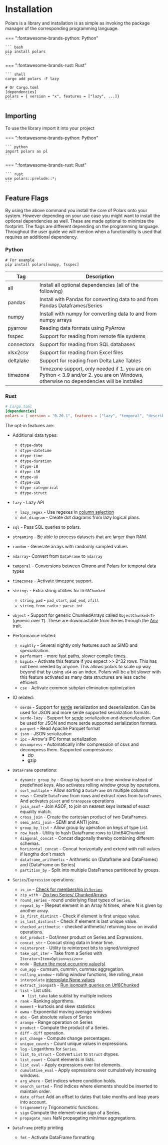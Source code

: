 # Installation

Polars is a library and installation is as simple as invoking the package manager of the corresponding programming language.

=== ":fontawesome-brands-python: Python"

    ``` bash
    pip install polars
    ```

=== ":fontawesome-brands-rust: Rust"

    ``` shell
    cargo add polars -F lazy

    # Or Cargo.toml
    [dependencies]
    polars = { version = "x", features = ["lazy", ...]}
    ```

## Importing

To use the library import it into your project

=== ":fontawesome-brands-python: Python"

    ``` python
    import polars as pl
    ```

=== ":fontawesome-brands-rust: Rust"

    ``` rust
    use polars::prelude::*;
    ```

## Feature Flags

By using the above command you install the core of Polars onto your system. However depending on your use case you might want to install the optional dependencies as well. These are made optional to minimize the footprint. The flags are different depending on the programming language. Throughout the user guide we will mention when a functionality is used that requires an additional dependency.

### Python

```text
# For example
pip install polars[numpy, fsspec]
```

| Tag        | Description                                                                                                                           |
| ---------- | ------------------------------------------------------------------------------------------------------------------------------------- |
| all        | Install all optional dependencies (all of the following)                                                                              |
| pandas     | Install with Pandas for converting data to and from Pandas Dataframes/Series                                                          |
| numpy      | Install with numpy for converting data to and from numpy arrays                                                                       |
| pyarrow    | Reading data formats using PyArrow                                                                                                    |
| fsspec     | Support for reading from remote file systems                                                                                          |
| connectorx | Support for reading from SQL databases                                                                                                |
| xlsx2csv   | Support for reading from Excel files                                                                                                  |
| deltalake  | Support for reading from Delta Lake Tables                                                                                            |
| timezone   | Timezone support, only needed if 1. you are on Python < 3.9 and/or 2. you are on Windows, otherwise no dependencies will be installed |

### Rust

```toml
# Cargo.toml
[dependencies]
polars = { version = "0.26.1", features = ["lazy", "temporal", "describe", "json", "parquet", "dtype-datetime"] }
```

The opt-in features are:

<!-- dprint-ignore-start -->

- Additional data types:
    - `dtype-date`
    - `dtype-datetime`
    - `dtype-time`
    - `dtype-duration`
    - `dtype-i8`
    - `dtype-i16`
    - `dtype-u8`
    - `dtype-u16`
    - `dtype-categorical`
    - `dtype-struct`
- `lazy` - Lazy API
    - `lazy_regex` - Use regexes in [column selection](crate::lazy::dsl::col)
    - `dot_diagram` - Create dot diagrams from lazy logical plans.
- `sql` - Pass SQL queries to polars.
- `streaming` - Be able to process datasets that are larger than RAM.
- `random` - Generate arrays with randomly sampled values
- `ndarray`- Convert from `DataFrame` to `ndarray`
- `temporal` - Conversions between [Chrono](https://docs.rs/chrono/) and Polars for temporal data types
- `timezones` - Activate timezone support.
- `strings` - Extra string utilities for `Utf8Chunked`
    - `string_pad` - `pad_start`, `pad_end`, `zfill`
    - `string_from_radix` - `parse_int`
- `object` - Support for generic ChunkedArrays called `ObjectChunked<T>` (generic over `T`).
  These are downcastable from Series through the [Any](https://doc.rust-lang.org/std/any/index.html) trait.
- Performance related:
    - `nightly` - Several nightly only features such as SIMD and specialization.
    - `performant` - more fast paths, slower compile times.
    - `bigidx` - Activate this feature if you expect >> 2^32 rows. This has not been needed by anyone.
    This allows polars to scale up way beyond that by using `u64` as an index.
    Polars will be a bit slower with this feature activated as many data structures
    are less cache efficient.
    - `cse` - Activate common subplan elimination optimization
- IO related:
    - `serde` - Support for [serde](https://crates.io/crates/serde) serialization and deserialization.
    Can be used for JSON and more serde supported serialization formats.
    - `serde-lazy` - Support for [serde](https://crates.io/crates/serde) serialization and deserialization.
    Can be used for JSON and more serde supported serialization formats.
    - `parquet` - Read Apache Parquet format
    - `json` - JSON serialization
    - `ipc` - Arrow's IPC format serialization
    - `decompress` - Automatically infer compression of csvs and decompress them.
    Supported compressions:
      - zip
      - gzip

- `DataFrame` operations:
    - `dynamic_group_by` - Group by based on a time window instead of predefined keys.
    Also activates rolling window group by operations.
    - `sort_multiple` - Allow sorting a `DataFrame` on multiple columns
    - `rows` - Create `DataFrame` from rows and extract rows from `DataFrames`.
    And activates `pivot` and `transpose` operations
    - `join_asof` - Join ASOF, to join on nearest keys instead of exact equality match.
    - `cross_join` - Create the cartesian product of two DataFrames.
    - `semi_anti_join` - SEMI and ANTI joins.
    - `group_by_list` - Allow group by operation on keys of type List.
    - `row_hash` - Utility to hash DataFrame rows to UInt64Chunked
    - `diagonal_concat` - Concat diagonally thereby combining different schemas.
    - `horizontal_concat` - Concat horizontally and extend with null values if lengths don't match
    - `dataframe_arithmetic` - Arithmetic on (Dataframe and DataFrames) and (DataFrame on Series)
    - `partition_by` - Split into multiple DataFrames partitioned by groups.
- `Series`/`Expression` operations:
    - `is_in` - [Check for membership in `Series`](crate::chunked_array::ops::IsIn)
    - `zip_with` - [Zip two Series/ ChunkedArrays](crate::chunked_array::ops::ChunkZip)
    - `round_series` - round underlying float types of `Series`.
    - `repeat_by` - [Repeat element in an Array N times, where N is given by another array.
    - `is_first_distinct` - Check if element is first unique value.
    - `is_last_distinct` - Check if element is last unique value.
    - `checked_arithmetic` - checked arithmetic/ returning `None` on invalid operations.
    - `dot_product` - Dot/inner product on Series and Expressions.
    - `concat_str` - Concat string data in linear time.
    - `reinterpret` - Utility to reinterpret bits to signed/unsigned
    - `take_opt_iter` - Take from a Series with `Iterator<Item=Option<usize>>`
    - `mode` - [Return the most occurring value(s)](crate::chunked_array::ops::ChunkUnique::mode)
    - `cum_agg` - cumsum, cummin, cummax aggregation.
    - `rolling_window` - rolling window functions, like rolling_mean
    - `interpolate` [interpolate None values](crate::chunked_array::ops::Interpolate)
    - `extract_jsonpath` - [Run jsonpath queries on Utf8Chunked](https://goessner.net/articles/JsonPath/)
    - `list` - List utils.
      - `list_take` take sublist by multiple indices
    - `rank` - Ranking algorithms.
    - `moment` - kurtosis and skew statistics
    - `ewma` - Exponential moving average windows
    - `abs` - Get absolute values of Series
    - `arange` - Range operation on Series
    - `product` - Compute the product of a Series.
    - `diff` - `diff` operation.
    - `pct_change` - Compute change percentages.
    - `unique_counts` - Count unique values in expressions.
    - `log` - Logarithms for `Series`.
    - `list_to_struct` - Convert `List` to `Struct` dtypes.
    - `list_count` - Count elements in lists.
    - `list_eval` - Apply expressions over list elements.
    - `cumulative_eval` - Apply expressions over cumulatively increasing windows.
    - `arg_where` - Get indices where condition holds.
    - `search_sorted` - Find indices where elements should be inserted to maintain order.
    - `date_offset` Add an offset to dates that take months and leap years into account.
    - `trigonometry` Trigonometric functions.
    - `sign` Compute the element-wise sign of a Series.
    - `propagate_nans` NaN propagating min/max aggregations.
- `DataFrame` pretty printing
    - `fmt` - Activate DataFrame formatting

<!-- dprint-ignore-end -->
